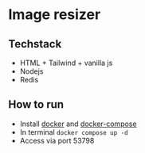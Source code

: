 # Image resizer

## Techstack
- HTML + Tailwind + vanilla js
- Nodejs
- Redis

## How to run
- Install [docker](https://docs.docker.com/engine/install/) and [docker-compose](https://docs.docker.com/compose/install/)
- In terminal `docker compose up -d`
- Access via port 53798
